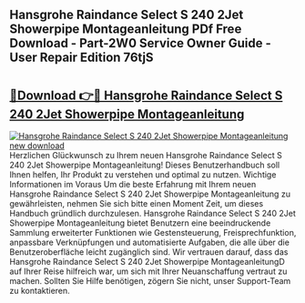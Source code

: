 ## Hansgrohe Raindance Select S 240 2Jet Showerpipe Montageanleitung PDf Free Download - Part-2W0 Service Owner Guide - User Repair Edition 76tjS

# <h2><a href="http://df6zup.blite.top/?on=Hansgrohe+Raindance+Select+S+240+2Jet+Showerpipe+Montageanleitung">🔗Download 👉🔴 Hansgrohe Raindance Select S 240 2Jet Showerpipe Montageanleitung</a></h2>

[![Hansgrohe Raindance Select S 240 2Jet Showerpipe Montageanleitung new download](https://i.imgur.com/lujVjoI.png)](http://df6zup.blite.top/?on=Hansgrohe+Raindance+Select+S+240+2Jet+Showerpipe+Montageanleitung)
Herzlichen Glückwunsch zu Ihrem neuen Hansgrohe Raindance Select S 240 2Jet Showerpipe Montageanleitung! Dieses Benutzerhandbuch soll Ihnen helfen, Ihr Produkt zu verstehen und optimal zu nutzen. Wichtige Informationen im Voraus Um die beste Erfahrung mit Ihrem neuen Hansgrohe Raindance Select S 240 2Jet Showerpipe Montageanleitung zu gewährleisten, nehmen Sie sich bitte einen Moment Zeit, um dieses Handbuch gründlich durchzulesen. Hansgrohe Raindance Select S 240 2Jet Showerpipe Montageanleitung bietet Benutzern eine beeindruckende Sammlung erweiterter Funktionen wie Gestensteuerung, Freisprechfunktion, anpassbare Verknüpfungen und automatisierte Aufgaben, die alle über die Benutzeroberfläche leicht zugänglich sind. Wir vertrauen darauf, dass das Hansgrohe Raindance Select S 240 2Jet Showerpipe MontageanleitungD auf Ihrer Reise hilfreich war, um sich mit Ihrer Neuanschaffung vertraut zu machen. Sollten Sie Hilfe benötigen, zögern Sie nicht, unser Support-Team zu kontaktieren.
